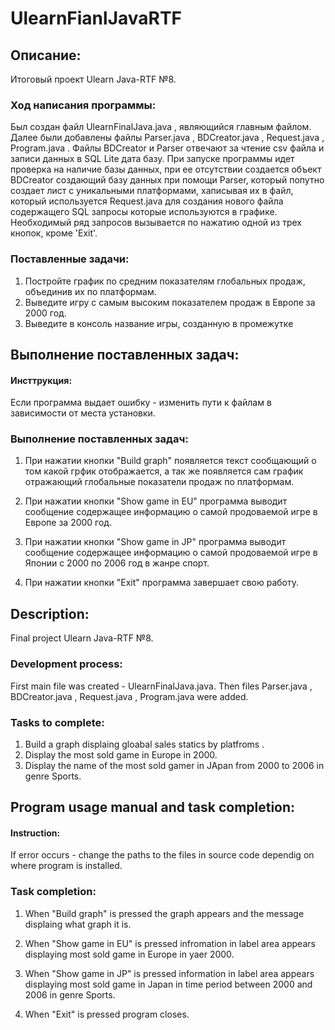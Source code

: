 # UlearnFianlJavaRTF

## Описание: 
Итоговый проект Ulearn Java-RTF №8. 

### Ход написания программы: 
Был создан файл UlearnFinalJava.java , являющийся главным файлом. Далее были добавлены файлы Parser.java , BDCreator.java , Request.java , Program.java . Файлы BDCreator и Parser отвечают за чтение csv файла и записи данных в SQL Lite дата базу. При запуске программы идет проверка на наличие базы данных, при ее отсутствии создается объект BDCreator создающий базу данных при помощи Parser, который попутно создает лист с уникальными платформами, хаписывая их в файл, который используется Request.java для создания нового файла содержащего SQL запросы которые используются в графике. Необходимый ряд запросов вызывается по нажатию одной из трех кнопок, кроме 'Exit'.



### Поставленные задачи:
1. Постройте график по средним показателям глобальных продаж, объединив их по платформам.
2. Выведите игру с самым высоким показателем продаж в Европе за 2000 год.
3. Выведите в консоль название игры, созданную в промежутке

## Выполнение поставленных задач: 
#### Инсттрукция:
Если программа выдает ошибку - изменить пути к файлам в зависимости от места установки.


### Выполнение поставленных задач:
1. При нажатии кнопки "Build graph" появляется текст сообщающий о том какой грфик отображается, а так же появляется сам график отражающий глобальные показатели продаж по платформам.




2. При нажатии кнопки "Show game in EU" программа выводит сообщение содержащее информацию о самой продоваемой игре в Европе за 2000 год. 




3. При нажатии кнопки "Show game in JP" программа выводит сообщение содержащее информацию о самой продоваемой игре в Японии с 2000 по 2006 год в жанре спорт.




4. При нажатии кнопки "Exit" программа завершает свою работу. 

## Description:
Final project Ulearn Java-RTF №8.

### Development process:
First main file was created - UlearnFinalJava.java. Then files Parser.java , BDCreator.java , Request.java , Program.java were added.


### Tasks to complete:
1. Build a graph displaing gloabal sales statics by platfroms .
2. Display the most sold game in Europe in 2000.
3. Display the name of the most sold gamer in JApan from 2000 to 2006 in genre Sports.

## Program usage manual and task completion:
#### Instruction:
If error occurs - change the paths to the files in source code dependig on where program is installed.


### Task completion:
1. When "Build graph" is pressed the graph appears and the message displaing what graph it is.



2. When "Show game in EU" is pressed infromation in label area appears displaying most sold game in Europe in yaer 2000.



3. When "Show game in JP" is pressed information in label area appears displaying most sold game in Japan in time period between 2000 and 2006 in genre Sports.



4. When "Exit" is pressed program closes. 
